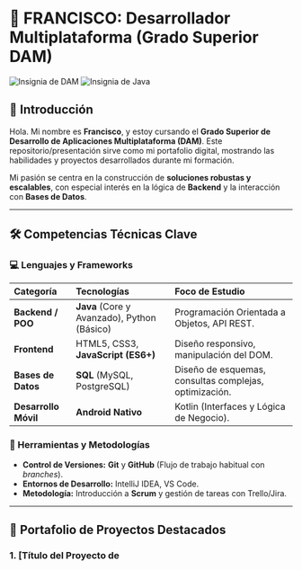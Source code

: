 # 🚀 FRANCISCO: Desarrollador Multiplataforma (Grado Superior DAM)

![Insignia de DAM](https://img.shields.io/badge/Grado%20Superior-DAM-4CAF50) 
![Insignia de Java](https://img.shields.io/badge/Lenguaje%20Principal-Java-orange)

## 👤 Introducción

Hola. Mi nombre es **Francisco**, y estoy cursando el **Grado Superior de Desarrollo de Aplicaciones Multiplataforma (DAM)**. Este repositorio/presentación sirve como mi portafolio digital, mostrando las habilidades y proyectos desarrollados durante mi formación.

Mi pasión se centra en la construcción de **soluciones robustas y escalables**, con especial interés en la lógica de **Backend** y la interacción con **Bases de Datos**.

---

## 🛠️ Competencias Técnicas Clave

### 💻 Lenguajes y Frameworks

| Categoría | Tecnologías | Foco de Estudio |
| :--- | :--- | :--- |
| **Backend / POO** | **Java** (Core y Avanzado), Python (Básico) | Programación Orientada a Objetos, API REST. |
| **Frontend** | HTML5, CSS3, **JavaScript (ES6+)** | Diseño responsivo, manipulación del DOM. |
| **Bases de Datos** | **SQL** (MySQL, PostgreSQL) | Diseño de esquemas, consultas complejas, optimización. |
| **Desarrollo Móvil** | **Android Nativo** | Kotlin (Interfaces y Lógica de Negocio). |

### 🔧 Herramientas y Metodologías

* **Control de Versiones:** **Git** y **GitHub** (Flujo de trabajo habitual con *branches*).
* **Entornos de Desarrollo:** IntelliJ IDEA, VS Code.
* **Metodología:** Introducción a **Scrum** y gestión de tareas con Trello/Jira.

---

## 📂 Portafolio de Proyectos Destacados

### 1. [Título del Proyecto de
